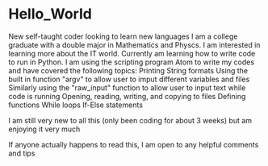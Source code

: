 # Hello_World
New self-taught coder looking to learn new languages
I am a college graduate with a double major in Mathematics and Physcs.
I am interested in learning more about the IT world.
Currently am learning how to write code to run in Python.
I am using the scripting program Atom to write my codes and have covered the following topics:
  Printing
  String formats
  Using the built in function "argv" to allow user to imput different variables and files
  Similarly using the "raw_input" function to allow user to input text while code is running
  Opening, reading, writing, and copying to files 
  Defining functions
  While loops
  If-Else statements
 
I am still very new to all this (only been coding for about 3 weeks) but am enjoying it very much

If anyone actually happens to read this, I am open to any helpful comments and tips
